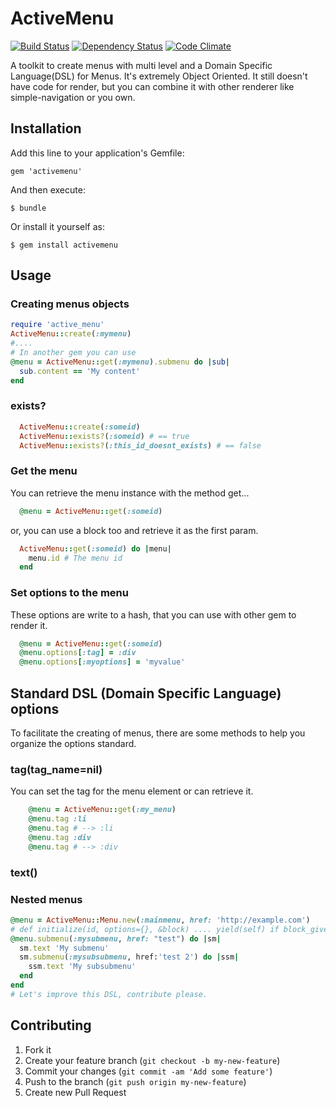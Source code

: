 # ActiveMenu

[![Build Status](https://travis-ci.org/sadjow/activemenu.png)](https://travis-ci.org/sadjow/activemenu)
[![Dependency Status](https://gemnasium.com/sadjow/activemenu.png)](https://gemnasium.com/sadjow/activemenu)
[![Code Climate](https://codeclimate.com/github/sadjow/activemenu.png)](https://codeclimate.com/github/sadjow/activemenu)

A toolkit to create menus with multi level and a Domain Specific Language(DSL) for Menus.
It's extremely Object Oriented. It still doesn't have code for render, but you can combine it with
other renderer like simple-navigation or you own.

## Installation

Add this line to your application's Gemfile:

    gem 'activemenu'

And then execute:

    $ bundle

Or install it yourself as:

    $ gem install activemenu

## Usage

### Creating menus objects

```ruby
require 'active_menu'
ActiveMenu::create(:mymenu)
#....
# In another gem you can use 
@menu = ActiveMenu::get(:mymenu).submenu do |sub|
  sub.content == 'My content'
end
```
### exists?
```ruby
  ActiveMenu::create(:someid)
  ActiveMenu::exists?(:someid) # == true
  ActiveMenu::exists?(:this_id_doesnt_exists) # == false
``` 

### Get the menu
You can retrieve the menu instance with the method get...
```ruby
  @menu = ActiveMenu::get(:someid)
```

or, you can use a block too and retrieve it as the first param.

```ruby
  ActiveMenu::get(:someid) do |menu|
    menu.id # The menu id
  end
```

### Set options to the menu
These options are write to a hash, that you can use with other gem to render it.
```ruby
  @menu = ActiveMenu::get(:someid)
  @menu.options[:tag] = :div
  @menu.options[:myoptions] = 'myvalue'
```

## Standard DSL (Domain Specific Language) options

To facilitate the creating of menus, there are some methods to help you organize the options standard.

### tag(tag_name=nil)
You can set the tag for the menu element or can retrieve it.
```ruby
    @menu = ActiveMenu::get(:my_menu)
    @menu.tag :li
    @menu.tag # --> :li
    @menu.tag :div
    @menu.tag # --> :div
```

### text()

### Nested menus
```ruby
@menu = ActiveMenu::Menu.new(:mainmenu, href: 'http://example.com') 
# def initialize(id, options={}, &block) .... yield(self) if block_given?
@menu.submenu(:mysubmenu, href: "test") do |sm|
  sm.text 'My submenu'
  sm.submenu(:mysubsubmenu, href:'test 2') do |ssm|
    ssm.text 'My subsubmenu'
  end
end
# Let's improve this DSL, contribute please.
```


## Contributing

1. Fork it
2. Create your feature branch (`git checkout -b my-new-feature`)
3. Commit your changes (`git commit -am 'Add some feature'`)
4. Push to the branch (`git push origin my-new-feature`)
5. Create new Pull Request
